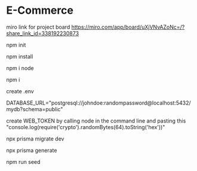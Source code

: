 # E-Commerce
miro link for project board
https://miro.com/app/board/uXjVNvAZoNc=/?share_link_id=338192230873

npm init

npm install

npm i node

npm i <dependencies>


create .env


DATABASE_URL="postgresql://johndoe:randompassword@localhost:5432/mydb?schema=public"


create WEB_TOKEN by calling node in the command line and pasting this "console.log(require('crypto').randomBytes(64).toString('hex'))"


npx prisma migrate dev


npx prisma generate


npm run seed
